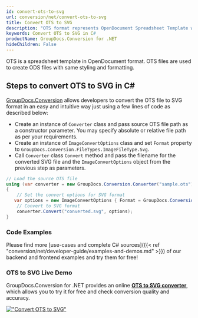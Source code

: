 ```yaml
---
id: convert-ots-to-svg
url: conversion/net/convert-ots-to-svg
title: Convert OTS to SVG
description: "OTS format represents OpenDocument Spreadsheet Template with .ots extension. Learn how to convert OTS to SVG file programmatically in C# language using GroupDocs.Conversion for .NET library."
keywords: Convert OTS to SVG in C#
productName: GroupDocs.Conversion for .NET
hideChildren: False
---
```


OTS is a spreadsheet template in OpenDocument format. OTS files are used to create ODS files with same styling and formatting.

## Steps to convert OTS to SVG in C#

[GroupDocs.Conversion](https://products.groupdocs.com/conversion/net) allows developers to convert the OTS file to SVG format in an easy and intuitive way just using a few lines of code as described below:

* Create an instance of `Converter` class and pass source OTS file path as a constructor parameter. You may specify absolute or relative file path as per your requirements. 
* Create an instance of `ImageConvertOptions` class and set `Format` property to `GroupDocs.Conversion.FileTypes.ImageFileType.Svg`.
* Call `Converter` class `Convert` method and pass the filename for the converted SVG file and the `ImageConvertOptions` object from the previous step as parameters.

```csharp
// Load the source OTS file
using (var converter = new GroupDocs.Conversion.Converter("sample.ots"))
{
    // Set the convert options for SVG format
   var options = new ImageConvertOptions { Format = GroupDocs.Conversion.FileTypes.ImageFileType.Svg };
    // Convert to SVG format
    converter.Convert("converted.svg", options);
}
```

### Code Examples

Please find more [use-cases and complete C# sources]({{< ref "conversion/net/developer-guide/examples-and-demos.md" >}}) of our backend and frontend examples and try them for free!

### OTS to SVG Live Demo

GroupDocs.Conversion for .NET provides an online [**OTS to SVG converter**](https://products.groupdocs.app/conversion/ots-to-svg), which allows you to try it for free and check conversion quality and accuracy.

[!["Convert OTS to SVG"](conversion/net/images/convert-to-svg/convert-ots-to-svg.png)](https://products.groupdocs.app/conversion/ots-to-svg)